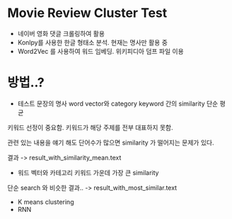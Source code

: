 # Movie Review Cluster Test

- 네이버 영화 댓글 크롤링하여 활용
- Konlpy를 사용한 한글 형태소 분석. 현재는 명사만 활용 중
- Word2Vec 를 사용하여 워드 임베딩. 위키피디아 덤프 파일 이용


# 방법..?

- 테스트 문장의 명사 word vector와 category keyword 간의 similarity 단순 평균

키워드 선정이 중요함. 키워드가 해당 주제를 전부 대표하지 못함. 

관련 있는 내용을 얘기 해도 단어수가 많으면 similarity 가 떨어지는 문제가 있다. 

결과 -> result_with_similarity_mean.text

- 워드 벡터와 카테고리 키워드 가운데 가장 큰 similarity

단순 search 와 비슷한 결과..
-> result_with_most_similar.text

- K means clustering
- RNN

